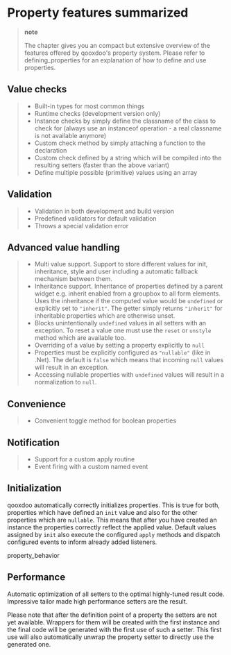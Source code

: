 Property features summarized
============================

> **note**
>
> The chapter gives you an compact but extensive overview of the features offered by qooxdoo's property system. Please refer to defining\_properties for an explanation of how to define and use properties.

Value checks
------------

> -   Built-in types for most common things
> -   Runtime checks (development version only)
> -   Instance checks by simply define the classname of the class to check for (always use an instanceof operation - a real classname is not available anymore)
> -   Custom check method by simply attaching a function to the declaration
> -   Custom check defined by a string which will be compiled into the resulting setters (faster than the above variant)
> -   Define multiple possible (primitive) values using an array

Validation
----------

> -   Validation in both development and build version
> -   Predefined validators for default validation
> -   Throws a special validation error

Advanced value handling
-----------------------

> -   Multi value support. Support to store different values for init, inheritance, style and user including a automatic fallback mechanism between them.
> -   Inheritance support. Inheritance of properties defined by a parent widget e.g. inherit enabled from a groupbox to all form elements. Uses the inheritance if the computed value would be `undefined` or explicitly set to `"inherit"`. The getter simply returns `"inherit"` for inheritable properties which are otherwise unset.
> -   Blocks unintentionally `undefined` values in all setters with an exception. To reset a value one must use the `reset` or `unstyle` method which are available too.
> -   Overriding of a value by setting a property explicitly to `null`
> -   Properties must be explicitly configured as `"nullable"` (like in .Net). The default is `false` which means that incoming `null` values will result in an exception.
> -   Accessing nullable properties with `undefined` values will result in a normalization to `null`.

Convenience
-----------

> -   Convenient toggle method for boolean properties

Notification
------------

> -   Support for a custom apply routine
> -   Event firing with a custom named event

Initialization
--------------

qooxdoo automatically correctly initializes properties. This is true for both, properties which have defined an `init` value and also for the other properties which are `nullable`. This means that after you have created an instance the properties correctly reflect the applied value. Default values assigned by `init` also execute the configured `apply` methods and dispatch configured events to inform already added listeners.

property\_behavior

Performance
-----------

Automatic optimization of all setters to the optimal highly-tuned result code. Impressive tailor made high performance setters are the result.

Please note that after the definition point of a property the setters are not yet available. Wrappers for them will be created with the first instance and the final code will be generated with the first use of such a setter. This first use will also automatically unwrap the property setter to directly use the generated one.

